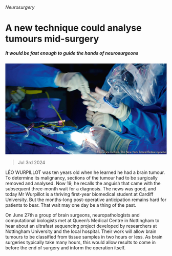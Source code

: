 ###### Neurosurgery

# A new technique could analyse tumours mid-surgery 

##### It would be fast enough to guide the hands of neurosurgeons 

![image](images/20240706_STP004.jpg) 

> Jul 3rd 2024 

LÉO WURPILLOT was ten years old when he learned he had a brain tumour. To determine its malignancy, sections of the tumour had to be surgically removed and analysed. Now 19, he recalls the anguish that came with the subsequent three-month wait for a diagnosis. The news was good, and today Mr Wurpillot is a thriving first-year biomedical student at Cardiff University. But the months-long post-operative anticipation remains hard for patients to bear. That wait may one day be a thing of the past.

On June 27th a group of brain surgeons, neuropathologists and computational biologists met at Queen’s Medical Centre in Nottingham to hear about an ultrafast sequencing project developed by researchers at Nottingham University and the local hospital. Their work will allow brain tumours to be classified from tissue samples in two hours or less. As brain surgeries typically take many hours, this would allow results to come in before the end of surgery and inform the operation itself.


